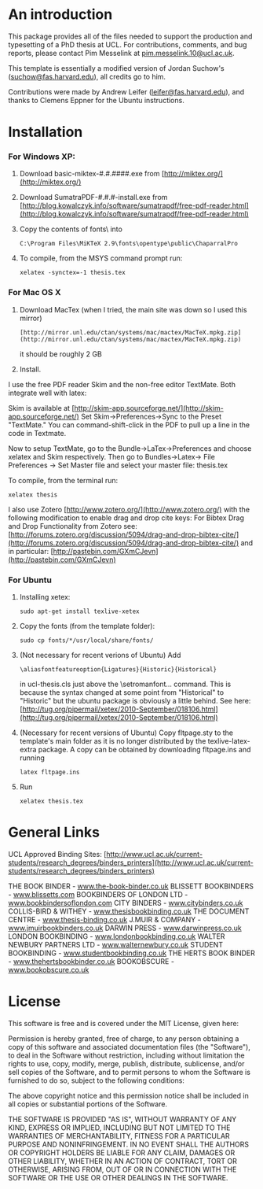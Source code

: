 An introduction
===============

This package provides all of the files needed to support the production and typesetting of a PhD thesis at UCL. For contributions, comments, and bug reports, please contact Pim Messelink at pim.messelink.10@ucl.ac.uk.

This template is essentially a modified version of Jordan Suchow's (suchow@fas.harvard.edu), all credits go to him.

Contributions were made by Andrew Leifer (leifer@fas.harvard.edu), and thanks to Clemens Eppner for the Ubuntu instructions.

Installation
============

### For Windows XP: ###

1.	Download basic-miktex-#.#.####.exe from [http://miktex.org/](http://miktex.org/)

2.	Download SumatraPDF-#.#.#-install.exe from [http://blog.kowalczyk.info/software/sumatrapdf/free-pdf-reader.html](http://blog.kowalczyk.info/software/sumatrapdf/free-pdf-reader.html)

3.	Copy the contents of fonts\ into 

		C:\Program Files\MiKTeX 2.9\fonts\opentype\public\ChaparralPro

4.	To compile, from the MSYS command prompt run: 

		xelatex -synctex=-1 thesis.tex


### For Mac OS X ###

1.	Download MacTex (when I tried, the main site was down so I used this mirror)

		[http://mirror.unl.edu/ctan/systems/mac/mactex/MacTeX.mpkg.zip](http://mirror.unl.edu/ctan/systems/mac/mactex/MacTeX.mpkg.zip)

	it should be roughly 2 GB

2.	Install.

I use the free PDF reader Skim and the non-free editor TextMate. Both integrate well with latex:

Skim is available at [http://skim-app.sourceforge.net/](http://skim-app.sourceforge.net/)
Set Skim->Preferences->Sync to the Preset "TextMate." You can command-shift-click in the PDF to pull up a line in the code in Textmate.

Now to setup TextMate, go to the Bundle->LaTex->Preferences and choose xelatex and Skim respectively.
Then go to Bundles->Latex-> File Preferences -> Set Master file and select your master file: thesis.tex

To compile, from the terminal run:

	xelatex thesis

I also use Zotero [http://www.zotero.org/](http://www.zotero.org/) with the following modification to enable drag and drop cite keys:
For Bibtex Drag and Drop Functionality from Zotero see: [http://forums.zotero.org/discussion/5094/drag-and-drop-bibtex-cite/](http://forums.zotero.org/discussion/5094/drag-and-drop-bibtex-cite/) and in particular: [http://pastebin.com/GXmCJevn](http://pastebin.com/GXmCJevn)

### For Ubuntu ###

1.	Installing xetex: 

		sudo apt-get install texlive-xetex
	
2.	Copy the fonts (from the template folder): 

		sudo cp fonts/*/usr/local/share/fonts/

3.	(Not necessary for recent verions of Ubuntu) 
	Add 

		\aliasfontfeatureoption{Ligatures}{Historic}{Historical}
  
	in ucl-thesis.cls just above the \setromanfont... command.
	This is because the syntax changed at some point from "Historical" to "Historic" but the ubuntu package is obviously a little behind. See here: [http://tug.org/pipermail/xetex/2010-September/018106.html](http://tug.org/pipermail/xetex/2010-September/018106.html)

4.	(Necessary for recent versions of Ubuntu)
	Copy fltpage.sty to the template's main folder as it is no longer distributed by the texlive-latex-extra package. A copy can be obtained by downloading fltpage.ins and running

		latex fltpage.ins

5.	Run 

		xelatex thesis.tex


General Links
=============

UCL Approved Binding Sites:
[http://www.ucl.ac.uk/current-students/research_degrees/binders_printers](http://www.ucl.ac.uk/current-students/research_degrees/binders_printers)

THE BOOK BINDER - www.the-book-binder.co.uk
BLISSETT BOOKBINDERS - www.blissetts.com
BOOKBINDERS OF LONDON LTD - www.bookbindersoflondon.com
CITY BINDERS - www.citybinders.co.uk
COLLIS-BIRD & WITHEY - www.thesisbookbinding.co.uk
THE DOCUMENT CENTRE - www.thesis-binding.co.uk
J.MUIR & COMPANY - www.jmuirbookbinders.co.uk
DARWIN PRESS - www.darwinpress.co.uk
LONDON BOOKBINDING - www.londonbookbinding.co.uk
WALTER NEWBURY PARTNERS LTD - www.walternewbury.co.uk
STUDENT BOOKBINDING - www.studentbookbinding.co.uk
THE HERTS BOOK BINDER - www.thehertsbookbinder.co.uk
BOOKOBSCURE - www.bookobscure.co.uk


License
=======

This software is free and is covered under the MIT License, given here:

Permission is hereby granted, free of charge, to any person obtaining a copy of this software and associated documentation files (the "Software"), to deal in the Software without restriction, including without limitation the rights to use, copy, modify, merge, publish, distribute, sublicense, and/or sell copies of the Software, and to permit persons to whom the Software is furnished to do so, subject to the following conditions:

The above copyright notice and this permission notice shall be included in all copies or substantial portions of the Software.

THE SOFTWARE IS PROVIDED "AS IS", WITHOUT WARRANTY OF ANY KIND, EXPRESS OR IMPLIED, INCLUDING BUT NOT LIMITED TO THE WARRANTIES OF MERCHANTABILITY, FITNESS FOR A PARTICULAR PURPOSE AND NONINFRINGEMENT. IN NO EVENT SHALL THE AUTHORS OR COPYRIGHT HOLDERS BE LIABLE FOR ANY CLAIM, DAMAGES OR OTHER LIABILITY, WHETHER IN AN ACTION OF CONTRACT, TORT OR OTHERWISE, ARISING FROM, OUT OF OR IN CONNECTION WITH THE SOFTWARE OR THE USE OR OTHER DEALINGS IN THE SOFTWARE.
